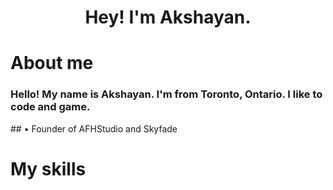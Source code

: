 <h1 align=center>Hey! I'm Akshayan.</h1>

<h1>About me</h1>
<h3>Hello! My name is Akshayan. I'm from Toronto, Ontario. I like to code and game.</h3>
## • Founder of AFHStudio and Skyfade
<h1>My skills</h1>

